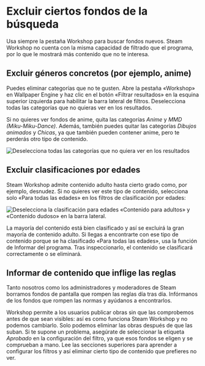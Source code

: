 # Excluir ciertos fondos de la búsqueda

Usa siempre la pestaña Workshop para buscar fondos nuevos. Steam Workshop no cuenta con la misma capacidad de filtrado que el programa, por lo que le mostrará más contenido que no te interesa.

## Excluir géneros concretos (por ejemplo, anime)

Puedes eliminar categorías que no te gusten. Abre la pestaña «Workshop» en Wallpaper Engine y haz clic en el botón «Filtrar resultados» en la esquina superior izquierda para habilitar la barra lateral de filtros. Deselecciona todas las categorías que no quieras ver en los resultados.

Si no quieres ver fondos de anime, quita las categorías *Anime* y *MMD (Miku-Miku-Dance)*. Además, también puedes quitar las categorías *Dibujos animados* y *Chicas*, ya que también pueden contener anime, pero te perderás otro tipo de contenido.

![Deselecciona todas las categorías que no quiera ver en los resultados](./categories.gif)

## Excluir clasificaciones por edades

Steam Workshop admite contenido adulto hasta cierto grado como, por ejemplo, desnudez. Si no quieres ver este tipo de contenido, selecciona solo «Para todas las edades» en los filtros de clasificación por edades:

![Deselecciona la clasificación para edades «Contenido para adultos» y «Contenido dudoso» en la barra lateral.](./ageratings.gif)

La mayoría del contenido está bien clasificado y así se excluirá la gran mayoría de contenido adulto. Si llegas a encontrarte con ese tipo de contenido porque se ha clasificado «Para todas las edades», usa la función de Informar del programa. Tras inspeccionarlo, el contenido se clasificará correctamente o se eliminará.

## Informar de contenido que inflige las reglas

Tanto nosotros como los administradores y moderadores de Steam borramos fondos de pantalla que rompen las reglas día tras día. Infórmanos de los fondos que rompen las normas y ayúdanos a encontrarlos.

Workshop permite a los usuarios publicar obras sin que las comprobemos antes de que sean visibles: así es como funciona Steam Workshop y no podemos cambiarlo. Solo podemos eliminar las obras después de que las suban. Si te supone un problema, asegúrate de seleccionar la etiqueta *Aprobado* en la configuración del filtro, ya que esos fondos se eligen y se comprueban a mano. Lee las secciones superiores para aprender a configurar los filtros y así eliminar cierto tipo de contenido que prefieres no ver.